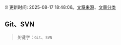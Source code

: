 :alarm_clock: 更新时间: 2025-08-17 18:48:06。[文章来源](/README.md)、[文章分类](/TAGS.md)

## Git、SVN


> 关键字：`Git`、`SVN`



